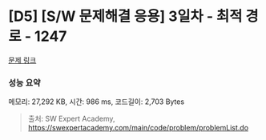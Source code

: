 # [D5] [S/W 문제해결 응용] 3일차 - 최적 경로 - 1247 

[문제 링크](https://swexpertacademy.com/main/code/problem/problemDetail.do?contestProbId=AV15OZ4qAPICFAYD) 

### 성능 요약

메모리: 27,292 KB, 시간: 986 ms, 코드길이: 2,703 Bytes



> 출처: SW Expert Academy, https://swexpertacademy.com/main/code/problem/problemList.do